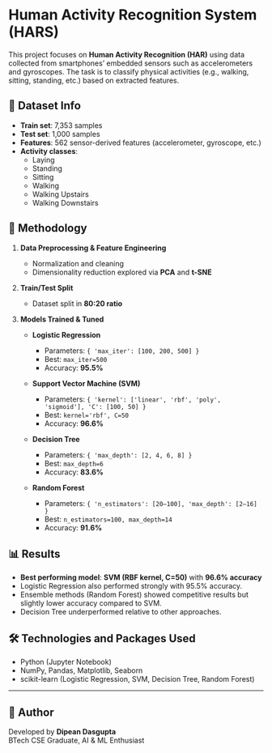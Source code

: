 # Human Activity Recognition System (HARS)

This project focuses on **Human Activity Recognition (HAR)** using data collected from smartphones’ embedded sensors such as accelerometers and gyroscopes. The task is to classify physical activities (e.g., walking, sitting, standing, etc.) based on extracted features.

## 📌 Dataset Info

- **Train set**: 7,353 samples  
- **Test set**: 1,000 samples  
- **Features**: 562 sensor-derived features (accelerometer, gyroscope, etc.)  
- **Activity classes**:  
  - Laying  
  - Standing  
  - Sitting  
  - Walking  
  - Walking Upstairs  
  - Walking Downstairs  


## 🔬 Methodology

1. **Data Preprocessing & Feature Engineering**  
   - Normalization and cleaning  
   - Dimensionality reduction explored via **PCA** and **t-SNE**  

2. **Train/Test Split**  
   - Dataset split in **80:20 ratio**  

3. **Models Trained & Tuned**  
   - **Logistic Regression**  
     - Parameters: `{ 'max_iter': [100, 200, 500] }`  
     - Best: `max_iter=500`  
     - Accuracy: **95.5%**  

   - **Support Vector Machine (SVM)**  
     - Parameters: `{ 'kernel': ['linear', 'rbf', 'poly', 'sigmoid'], 'C': [100, 50] }`  
     - Best: `kernel='rbf', C=50`  
     - Accuracy: **96.6%**  

   - **Decision Tree**  
     - Parameters: `{ 'max_depth': [2, 4, 6, 8] }`  
     - Best: `max_depth=6`  
     - Accuracy: **83.6%**  

   - **Random Forest**  
     - Parameters: `{ 'n_estimators': [20–100], 'max_depth': [2–16] }`  
     - Best: `n_estimators=100, max_depth=14`  
     - Accuracy: **91.6%**  


## 📊 Results

- **Best performing model**: **SVM (RBF kernel, C=50)** with **96.6% accuracy**  
- Logistic Regression also performed strongly with 95.5% accuracy.  
- Ensemble methods (Random Forest) showed competitive results but slightly lower accuracy compared to SVM.  
- Decision Tree underperformed relative to other approaches.  


## 🛠 Technologies and Packages Used

- Python (Jupyter Notebook)  
- NumPy, Pandas, Matplotlib, Seaborn  
- scikit-learn (Logistic Regression, SVM, Decision Tree, Random Forest)  

---

## 👤 Author

Developed by **Dipean Dasgupta** <br> 
BTech CSE Graduate, AI & ML Enthusiast <br><br>


